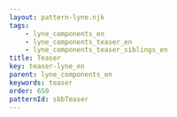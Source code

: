 ```yaml
---
layout: pattern-lyne.njk
tags: 
    - lyne_components_en
    - lyne_components_teaser_en
    - lyne_components_teaser_siblings_en
title: Teaser
key: teaser-lyne_en
parent: lyne_components_en
keywords: teaser
order: 650
patternId: sbbTeaser
---
```

